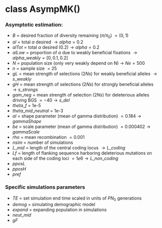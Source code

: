 # class AsympMK()

### Asymptotic estimation:

- $B$ = desired fraction of diversity remaining ($\pi/\pi_{0}$)  $= (0,1)$
- $al$ = total $\alpha$ desired $\to alpha = 0.2$ 
- $alTot$ = total $\alpha$ desired (0.2)$\to alpha = 0.2$ 
- $alLow$ = proportion of $\alpha$ due to weakly beneficial fixations $\to alpha\_weakly = [0,0.1,0.2]$
- $N$ = population size (only very weakly depend on N) $\to$ $Ne = 500$
- $n$ = sample size $= 25$
- $gL$ = mean strength of selections  ($2Ns$) for weakly beneficial alleles $\to s\_weakly$
- $gH$ = mean strength of selections  ($2Ns$) for strongly beneficial alleles $\to s\_strongs$
- $gam\_neg$ = mean strength of selection ($2Ns$) for deleterious alleles driving BGS $= -40 \to s\_del$ 
- $theta\_f$ = 1e-5
- $theta\_mid\_neutral$ =  1e-3
- $al$ = shape parameter (mean of gamma distribution) $= 0.184 \to gammaShape$
- $be$ = scale parameter (mean of gamma distribution) $= 0.000402 \to gammaScale$
- $rho$ = mean recombination $= 0.001$
- $nsim$ = number of simulations
- $L\_mid$ = length of the central coding locus $\to L\_coding$
- $Lf$ = length of flanking sequence harboring deleterious mutations on each side of the coding loci $= 1e6\to L\_non\_coding$
- $pposL$
- $pposH$
- $pref$ 

### Specific simulations parameters



- $TE$ = set simulation end time scaled in units of $PN_{0}$ generations
- $demog$ = simulating demographic model
- $expand$ = expanding population in simulations
- $neut\_mid$  
- $gF$